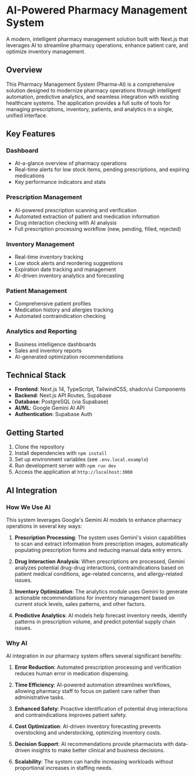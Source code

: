 # AI-Powered Pharmacy Management System

A modern, intelligent pharmacy management solution built with Next.js that leverages AI to streamline pharmacy operations, enhance patient care, and optimize inventory management.

## Overview

This Pharmacy Management System (Pharma-AI) is a comprehensive solution designed to modernize pharmacy operations through intelligent automation, predictive analytics, and seamless integration with existing healthcare systems. The application provides a full suite of tools for managing prescriptions, inventory, patients, and analytics in a single, unified interface.

## Key Features

### Dashboard
- At-a-glance overview of pharmacy operations
- Real-time alerts for low stock items, pending prescriptions, and expiring medications
- Key performance indicators and stats

### Prescription Management
- AI-powered prescription scanning and verification
- Automated extraction of patient and medication information
- Drug interaction checking with AI analysis
- Full prescription processing workflow (new, pending, filled, rejected)

### Inventory Management
- Real-time inventory tracking
- Low stock alerts and reordering suggestions
- Expiration date tracking and management
- AI-driven inventory analytics and forecasting

### Patient Management
- Comprehensive patient profiles
- Medication history and allergies tracking
- Automated contraindication checking

### Analytics and Reporting
- Business intelligence dashboards
- Sales and inventory reports
- AI-generated optimization recommendations

## Technical Stack

- **Frontend**: Next.js 14, TypeScript, TailwindCSS, shadcn/ui Components
- **Backend**: Next.js API Routes, Supabase
- **Database**: PostgreSQL (via Supabase)
- **AI/ML**: Google Gemini AI API
- **Authentication**: Supabase Auth

## Getting Started

1. Clone the repository
2. Install dependencies with `npm install`
3. Set up environment variables (see `.env.local.example`)
4. Run development server with `npm run dev`
5. Access the application at `http://localhost:3000`

## AI Integration

### How We Use AI

This system leverages Google's Gemini AI models to enhance pharmacy operations in several key ways:

1. **Prescription Processing**: The system uses Gemini's vision capabilities to scan and extract information from prescription images, automatically populating prescription forms and reducing manual data entry errors.

2. **Drug Interaction Analysis**: When prescriptions are processed, Gemini analyzes potential drug-drug interactions, contraindications based on patient medical conditions, age-related concerns, and allergy-related issues.

3. **Inventory Optimization**: The analytics module uses Gemini to generate actionable recommendations for inventory management based on current stock levels, sales patterns, and other factors.

4. **Predictive Analytics**: AI models help forecast inventory needs, identify patterns in prescription volume, and predict potential supply chain issues.

### Why AI

AI integration in our pharmacy system offers several significant benefits:

1. **Error Reduction**: Automated prescription processing and verification reduces human error in medication dispensing.

2. **Time Efficiency**: AI-powered automation streamlines workflows, allowing pharmacy staff to focus on patient care rather than administrative tasks.

3. **Enhanced Safety**: Proactive identification of potential drug interactions and contraindications improves patient safety.

4. **Cost Optimization**: AI-driven inventory forecasting prevents overstocking and understocking, optimizing inventory costs.

5. **Decision Support**: AI recommendations provide pharmacists with data-driven insights to make better clinical and business decisions.

6. **Scalability**: The system can handle increasing workloads without proportional increases in staffing needs.
